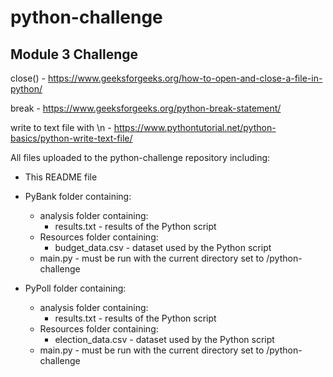 # python-challenge

## Module 3 Challenge

close() - https://www.geeksforgeeks.org/how-to-open-and-close-a-file-in-python/  

break - https://www.geeksforgeeks.org/python-break-statement/  

write to text file with \n - https://www.pythontutorial.net/python-basics/python-write-text-file/  

All files uploaded to the python-challenge repository including:  

- This README file  

- PyBank folder containing:  
    - analysis folder containing:  
        - results.txt - results of the Python script  
    - Resources folder containing:  
        - budget_data.csv - dataset used by the Python script  
    - main.py - must be run with the current directory set to /python-challenge  

- PyPoll folder containing:  
    - analysis folder containing:  
        - results.txt - results of the Python script  
    - Resources folder containing:  
        - election_data.csv - dataset used by the Python script  
    - main.py - must be run with the current directory set to /python-challenge  

